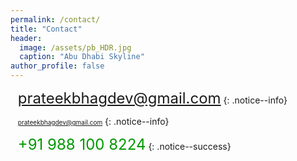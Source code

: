 ```yaml
---
permalink: /contact/
title: "Contact"
header:
  image: /assets/pb_HDR.jpg
  caption: "Abu Dhabi Skyline"
author_profile: false
---
```


<i class="fas fa-envelope fa-lg"></i>&nbsp;&nbsp;&nbsp;<font size="5"><a href="mailto:prateekbhagdev@gmail.com" style="text-decoration:none">prateekbhagdev@gmail.com</a></font>
{: .notice--info}

<i class="fas fa-envelope fa-lg"></i>&nbsp;&nbsp;&nbsp;<font size="1em"><a href="mailto:prateekbhagdev@gmail.com">prateekbhagdev@gmail.com</a></font>
{: .notice--info}

<i class="fas fa-phone fa-lg"></i>&nbsp;&nbsp;&nbsp;<font size="5" color="#009900">+91 988 100 8224</font>
{: .notice--success}
